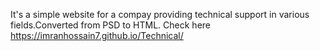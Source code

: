 It's a simple website for a compay providing technical support in various fields.Converted from PSD to HTML.
Check here https://imranhossain7.github.io/Technical/

